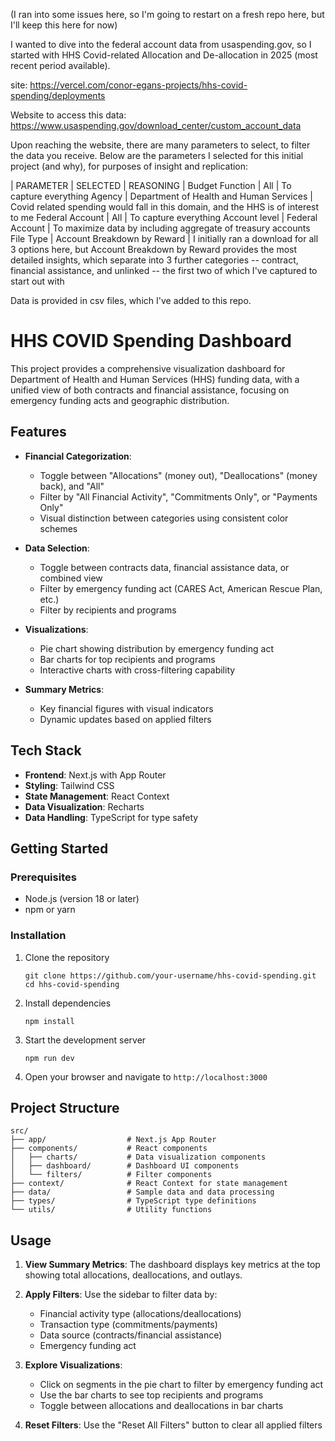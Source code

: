 (I ran into some issues here, so I'm going to restart on a fresh repo here, but I'll keep this here for now)

I wanted to dive into the federal account data from usaspending.gov, so I started with HHS Covid-related Allocation and De-allocation in 2025 (most recent period available).

site: https://vercel.com/conor-egans-projects/hhs-covid-spending/deployments

Website to access this data: https://www.usaspending.gov/download_center/custom_account_data

Upon reaching the website, there are many parameters to select, to filter the data you receive. Below are the parameters I selected for this initial project (and why), for purposes of insight and replication:

| PARAMETER | SELECTED | REASONING |
Budget Function | All | To capture everything
Agency | Department of Health and Human Services | Covid related spending would fall in this domain, and the HHS is of interest to me
Federal Account | All | To capture everything
Account level | Federal Account | To maximize data by including aggregate of treasury accounts
File Type | Account Breakdown by Reward | I initially ran a download for all 3 options here, but Account Breakdown by Reward provides the most detailed insights, which separate into 3 further categories -- contract, financial assistance, and unlinked -- the first two of which I've captured to start out with

Data is provided in csv files, which I've added to this repo.

# HHS COVID Spending Dashboard

This project provides a comprehensive visualization dashboard for Department of Health and Human Services (HHS) funding data, with a unified view of both contracts and financial assistance, focusing on emergency funding acts and geographic distribution.

## Features

- **Financial Categorization**:
  - Toggle between "Allocations" (money out), "Deallocations" (money back), and "All"
  - Filter by "All Financial Activity", "Commitments Only", or "Payments Only"
  - Visual distinction between categories using consistent color schemes

- **Data Selection**:
  - Toggle between contracts data, financial assistance data, or combined view
  - Filter by emergency funding act (CARES Act, American Rescue Plan, etc.)
  - Filter by recipients and programs

- **Visualizations**:
  - Pie chart showing distribution by emergency funding act
  - Bar charts for top recipients and programs
  - Interactive charts with cross-filtering capability

- **Summary Metrics**:
  - Key financial figures with visual indicators
  - Dynamic updates based on applied filters

## Tech Stack

- **Frontend**: Next.js with App Router
- **Styling**: Tailwind CSS
- **State Management**: React Context
- **Data Visualization**: Recharts
- **Data Handling**: TypeScript for type safety

## Getting Started

### Prerequisites

- Node.js (version 18 or later)
- npm or yarn

### Installation

1. Clone the repository
   ```
   git clone https://github.com/your-username/hhs-covid-spending.git
   cd hhs-covid-spending
   ```

2. Install dependencies
   ```
   npm install
   ```

3. Start the development server
   ```
   npm run dev
   ```

4. Open your browser and navigate to `http://localhost:3000`

## Project Structure

```
src/
├── app/                  # Next.js App Router
├── components/           # React components
│   ├── charts/           # Data visualization components
│   ├── dashboard/        # Dashboard UI components
│   └── filters/          # Filter components
├── context/              # React Context for state management
├── data/                 # Sample data and data processing
├── types/                # TypeScript type definitions
└── utils/                # Utility functions
```

## Usage

1. **View Summary Metrics**: The dashboard displays key metrics at the top showing total allocations, deallocations, and outlays.

2. **Apply Filters**: Use the sidebar to filter data by:
   - Financial activity type (allocations/deallocations)
   - Transaction type (commitments/payments)
   - Data source (contracts/financial assistance)
   - Emergency funding act

3. **Explore Visualizations**: 
   - Click on segments in the pie chart to filter by emergency funding act
   - Use the bar charts to see top recipients and programs
   - Toggle between allocations and deallocations in bar charts

4. **Reset Filters**: Use the "Reset All Filters" button to clear all applied filters